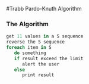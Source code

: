 #Trabb Pardo-Knuth Algorithm

### The Algorithm

```csharp
get 11 values in a S sequence
reverse the S sequence
foreach item in S
   do something
   if result exceed the limit
      alert the user
   else
      print result
```
